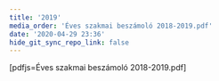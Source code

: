 ```yaml
---
title: '2019'
media_order: 'Éves szakmai beszámoló 2018-2019.pdf'
date: '2020-04-29 23:36'
hide_git_sync_repo_link: false
---
```


[pdfjs=Éves szakmai beszámoló 2018-2019.pdf]